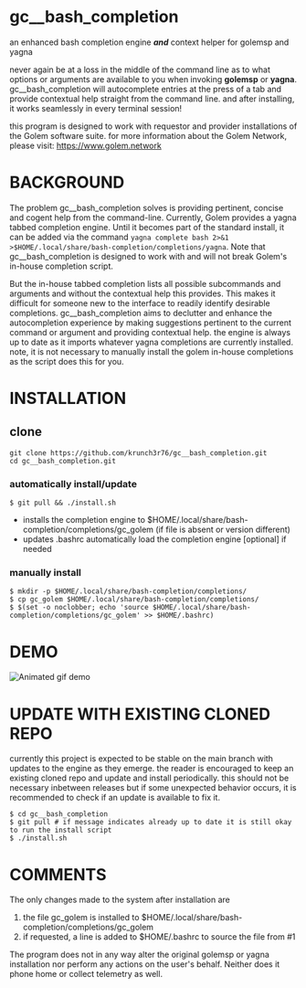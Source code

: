 # gc__bash_completion
an enhanced bash completion engine **_and_** context helper for golemsp and yagna

never again be at a loss in the middle of the command line as to what options or arguments are available to you when invoking **golemsp** or **yagna**. gc__bash_completion will autocomplete entries at the press of a tab and provide contextual help straight from the command line. and after installing, it works seamlessly in every terminal session!

this program is designed to work with requestor and provider installations of the Golem software suite. for more information about the Golem Network, please visit: https://www.golem.network

# BACKGROUND
The problem gc__bash_completion solves is providing pertinent, concise and cogent help from the command-line. Currently, Golem provides a yagna tabbed completion engine. Until it becomes part of the standard install, it can be added via the command `yagna complete bash 2>&1 >$HOME/.local/share/bash-completion/completions/yagna`. Note that gc__bash_completion is designed to work with and will not break Golem's in-house completion script.

But the in-house tabbed completion lists all possible subcommands and arguments and without the contextual help this provides. This makes it difficult for someone new to the interface to readily identify desirable completions. gc__bash_completion aims to declutter and enhance the autocompletion experience by making suggestions pertinent to the current command or argument and providing contextual help. the engine is always up to date as it imports whatever yagna completions are currently installed. note, it is not necessary to manually install the golem in-house completions as the script does this for you.

# INSTALLATION
## clone
```
git clone https://github.com/krunch3r76/gc__bash_completion.git
cd gc__bash_completion.git
```

### automatically install/update
```
$ git pull && ./install.sh
```
- installs the completion engine to $HOME/.local/share/bash-completion/completions/gc_golem (if file is absent or version different)
- updates .bashrc automatically load the completion engine [optional] if needed

### manually install
```
$ mkdir -p $HOME/.local/share/bash-completion/completions/
$ cp gc_golem $HOME/.local/share/bash-completion/completions/
$ $(set -o noclobber; echo 'source $HOME/.local/share/bash-completion/completions/gc_golem' >> $HOME/.bashrc)
```

# DEMO
![Animated gif demo](https://krunch3r76.github.io/gc__bash_completion/gc__completion.gif)

# UPDATE WITH EXISTING CLONED REPO
currently this project is expected to be stable on the main branch with updates to the engine as they emerge.
the reader is encouraged to keep an existing cloned repo and update and install periodically. this should not be necessary inbetween releases but if some unexpected behavior occurs, it is recommended to check if an update is available to fix it.
```
$ cd gc__bash_completion
$ git pull # if message indicates already up to date it is still okay to run the install script
$ ./install.sh
```

# COMMENTS
The only changes made to the system after installation are
1) the file gc_golem is installed to $HOME/.local/share/bash-completion/completions/gc_golem
2) if requested, a line is added to $HOME/.bashrc to source the file from #1

The program does not in any way alter the original golemsp or yagna installation nor perform any actions on the user's behalf. Neither does it phone home or collect telemetry as well.
